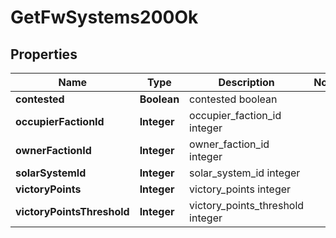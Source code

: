 
# GetFwSystems200Ok

## Properties
Name | Type | Description | Notes
------------ | ------------- | ------------- | -------------
**contested** | **Boolean** | contested boolean | 
**occupierFactionId** | **Integer** | occupier_faction_id integer | 
**ownerFactionId** | **Integer** | owner_faction_id integer | 
**solarSystemId** | **Integer** | solar_system_id integer | 
**victoryPoints** | **Integer** | victory_points integer | 
**victoryPointsThreshold** | **Integer** | victory_points_threshold integer | 



